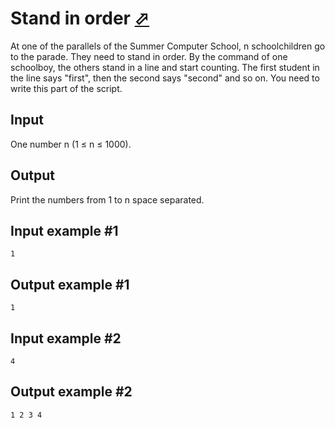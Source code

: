 # Stand in order [⬀](https://www.e-olymp.com/en/problems/5325)
At one of the parallels of the Summer Computer School, n schoolchildren go to the parade. They need to stand in order. By the command of one schoolboy, the others stand in a line and start counting. The first student in the line says "first", then the second says "second" and so on. You need to write this part of the script.

## Input
One number n (1 ≤ n ≤ 1000).

## Output
Print the numbers from 1 to n space separated.

## Input example #1
```
1
```

## Output example #1
```
1
```

## Input example #2
```
4
```

## Output example #2
```
1 2 3 4
```
